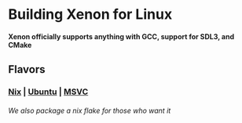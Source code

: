 # Building Xenon for Linux
#### Xenon officially supports anything with GCC, support for SDL3, and CMake
## Flavors
### [**Nix**](https://github.com/xenon-emu/Xenon/blob/main/Deps/Building/building-linux-nix.md) | [**Ubuntu**](https://github.com/xenon-emu/Xenon/blob/main/Deps/Building/building-linux-ubuntu.md) | [**MSVC**](https://github.com/xenon-emu/Xenon/blob/main/Deps/Building/building-linux-msvc.md)
###### We also package a nix flake for those who want it